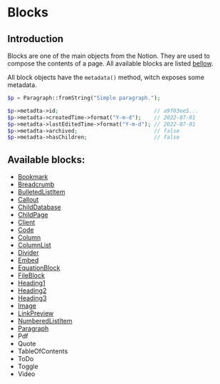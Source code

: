 # Blocks

## Introduction

Blocks are one of the main objects from the Notion. They are used to compose the
contents of a page. All available blocks are listed [bellow](#available-blocks).

All block objects have the `metadata()` method, witch exposes some metadata.

```php
$p = Paragraph::fromString("Simple paragraph.");

$p->metadta->id;                              // a9f03ee5...
$p->metadta->createdTime->format("Y-m-d");    // 2022-07-01
$p->metadta->lastEditedTime->format("Y-m-d"); // 2022-07-01
$p->metadta->archived;                        // false
$p->metadta->hasChildren;                     // false
```

## Available blocks:

- [Bookmark](./Bookmark)
- [Breadcrumb](./Breadcrumb)
- [BulletedListItem](./BulletedListItem)
- [Callout](./Callout)
- [ChildDatabase](./ChildDatabase)
- [ChildPage](./ChildPage)
- [Client](./Client)
- [Code](./Code)
- [Column](./Column)
- [ColumnList](./ColumnList)
- [Divider](./Divider)
- [Embed](./Embed)
- [EquationBlock](./EquationBlock)
- [FileBlock](./FileBlock)
- [Heading1](./Heading)
- [Heading2](./Heading)
- [Heading3](./Heading)
- [Image](./Image)
- [LinkPreview](./LinkPreview)
- [NumberedListItem](./NumberedListItem)
- [Paragraph](./Paragraph)
- Pdf
- Quote
- TableOfContents
- ToDo
- Toggle
- Video